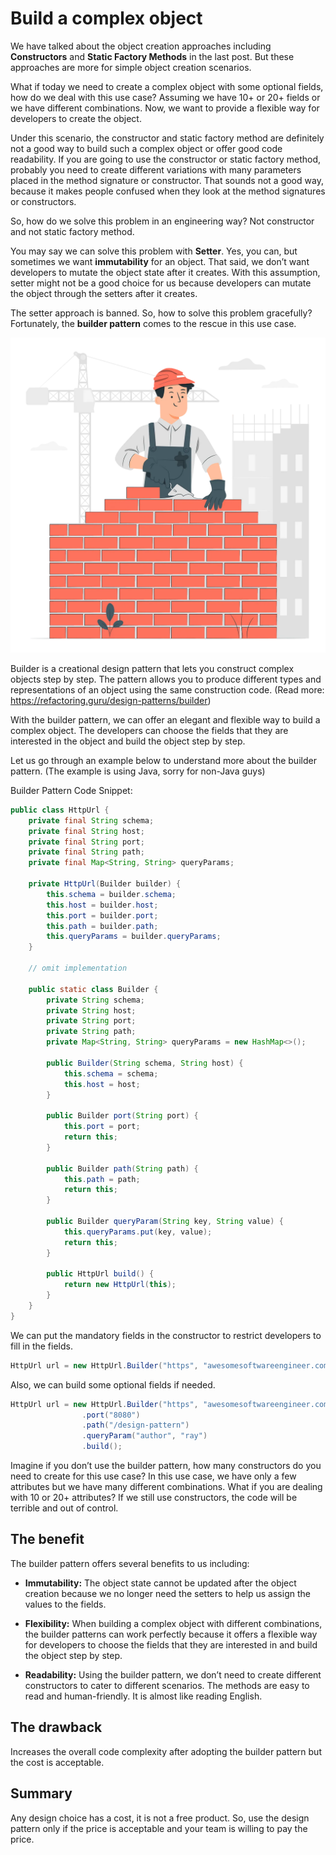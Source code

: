 # Build a complex object
We have talked about the object creation approaches including **Constructors** and **Static Factory Methods** in the last post. But these approaches are more for simple object creation scenarios. 

What if today we need to create a complex object with some optional fields, how do we deal with this use case? Assuming we have 10+ or 20+ fields or we have different combinations. Now, we want to provide a flexible way for developers to create the object.

Under this scenario, the constructor and static factory method are definitely not a good way to build such a complex object or offer good code readability. If you are going to use the constructor or static factory method, probably you need to create different variations with many parameters placed in the method signature or constructor. That sounds not a good way, because it makes people confused when they look at the method signatures or constructors.

So, how do we solve this problem in an engineering way? Not constructor and not static factory method.

You may say we can solve this problem with **Setter**. Yes, you can, but sometimes we want **immutability** for an object. That said, we don’t want developers to mutate the object state after it creates. With this assumption, setter might not be a good choice for us because developers can mutate the object through the setters after it creates.

The setter approach is banned. So, how to solve this problem gracefully? Fortunately, the **builder pattern** comes to the rescue in this use case.

![](../assets/resources/software-design/builder.png)

Builder is a creational design pattern that lets you construct complex objects step by step. The pattern allows you to produce different types and representations of an object using the same construction code. (Read more: https://refactoring.guru/design-patterns/builder)

With the builder pattern, we can offer an elegant and flexible way to build a complex object. The developers can choose the fields that they are interested in the object and build the object step by step.

Let us go through an example below to understand more about the builder pattern. (The example is using Java, sorry for non-Java guys)

Builder Pattern Code Snippet:
```java
public class HttpUrl {
    private final String schema;
    private final String host;
    private final String port;
    private final String path;
    private final Map<String, String> queryParams;

    private HttpUrl(Builder builder) {
        this.schema = builder.schema;
        this.host = builder.host;
        this.port = builder.port;
        this.path = builder.path;
        this.queryParams = builder.queryParams;
    }

    // omit implementation

    public static class Builder {
        private String schema;
        private String host;
        private String port;
        private String path;
        private Map<String, String> queryParams = new HashMap<>();

        public Builder(String schema, String host) {
            this.schema = schema;
            this.host = host;
        }

        public Builder port(String port) {
            this.port = port;
            return this;
        }

        public Builder path(String path) {
            this.path = path;
            return this;
        }

        public Builder queryParam(String key, String value) {
            this.queryParams.put(key, value);
            return this;
        }

        public HttpUrl build() {
            return new HttpUrl(this);
        }
    }
}
```

We can put the mandatory fields in the constructor to restrict developers to fill in the fields.
```java
HttpUrl url = new HttpUrl.Builder("https", "awesomesoftwareengineer.com").build();
```

Also, we can build some optional fields if needed.

```java
HttpUrl url = new HttpUrl.Builder("https", "awesomesoftwareengineer.com")
                .port("8080")
                .path("/design-pattern")
                .queryParam("author", "ray")
                .build();
```
Imagine if you don’t use the builder pattern, how many constructors do you need to create for this use case? In this use case, we have only a few attributes but we have many different combinations. What if you are dealing with 10 or 20+ attributes? If we still use constructors, the code will be terrible and out of control.

## The benefit
The builder pattern offers several benefits to us including:

- **Immutability:** The object state cannot be updated after the object creation because we no longer need the setters to help us assign the values to the fields.

- **Flexibility:** When building a complex object with different combinations, the builder patterns can work perfectly because it offers a flexible way for developers to choose the fields that they are interested in and build the object step by step.

- **Readability:** Using the builder pattern, we don’t need to create different constructors to cater to different scenarios. The methods are easy to read and human-friendly. It is almost like reading English.

## The drawback
Increases the overall code complexity after adopting the builder pattern but the cost is acceptable.

## Summary
Any design choice has a cost, it is not a free product. So, use the design pattern only if the price is acceptable and your team is willing to pay the price.


